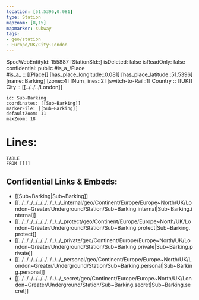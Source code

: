```yaml
---
location: [51.5396,0.081] 
type: Station 
mapzoom: [8,15] 
mapmarker: subway 
tags:
- geo/station
- Europe/UK/City~London
---
```

SpocWebEntityId: 155887
[StationSId::] 
isDeleted: false
isReadOnly: false
confidential: public
#is_a_/Place  
#is_a_ :: [[Place]] 
[has_place_longitude::0.081] 
[has_place_latitude::51.5396] 
[name::Barking] 
[zone::4] 
[Num_lines::2] 
[switch-to-Rail::1] 
Country :: [[UK]]  
City :: [[../../../London]]  


```leaflet
id: Sub~Barking
coordinates: [[Sub~Barking]] 
markerFile: [[Sub~Barking]] 
defaultZoom: 11 
maxZoom: 18
```


# Lines: 
```dataview
TABLE 
FROM [[]] 
```

## Confidential Links & Embeds: 
- [[Sub~Barking|Sub~Barking]] 
- [[../../../../../../../../../_internal/geo/Continent/Europe/Europe~North/UK/London~Greater/Underground/Station/Sub~Barking.internal|Sub~Barking.internal]] 
- [[../../../../../../../../../_protect/geo/Continent/Europe/Europe~North/UK/London~Greater/Underground/Station/Sub~Barking.protect|Sub~Barking.protect]] 
- [[../../../../../../../../../_private/geo/Continent/Europe/Europe~North/UK/London~Greater/Underground/Station/Sub~Barking.private|Sub~Barking.private]] 
- [[../../../../../../../../../_personal/geo/Continent/Europe/Europe~North/UK/London~Greater/Underground/Station/Sub~Barking.personal|Sub~Barking.personal]] 
- [[../../../../../../../../../_secret/geo/Continent/Europe/Europe~North/UK/London~Greater/Underground/Station/Sub~Barking.secret|Sub~Barking.secret]] 
